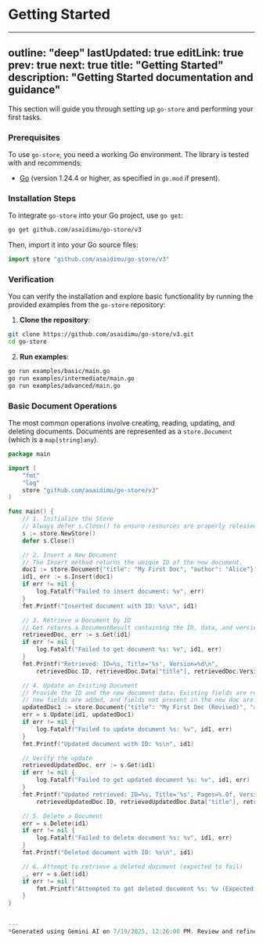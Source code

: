 # Getting Started

---
outline: "deep"
lastUpdated: true
editLink: true
prev: true
next: true
title: "Getting Started"
description: "Getting Started documentation and guidance"
---

This section will guide you through setting up `go-store` and performing your first tasks.

### Prerequisites

To use `go-store`, you need a working Go environment. The library is tested with and recommends:

*   [Go](https://go.dev/dl/) (version 1.24.4 or higher, as specified in `go.mod` if present).

### Installation Steps

To integrate `go-store` into your Go project, use `go get`:

```bash
go get github.com/asaidimu/go-store/v3
```

Then, import it into your Go source files:

```go
import store "github.com/asaidimu/go-store/v3"
```

### Verification

You can verify the installation and explore basic functionality by running the provided examples from the `go-store` repository:

1.  **Clone the repository**:

```bash
git clone https://github.com/asaidimu/go-store/v3.git
cd go-store
```

2.  **Run examples**:
```bash
go run examples/basic/main.go
go run examples/intermediate/main.go
go run examples/advanced/main.go
```

### Basic Document Operations

The most common operations involve creating, reading, updating, and deleting documents. Documents are represented as a `store.Document` (which is a `map[string]any`).

```go
package main

import (
	"fmt"
	"log"
	store "github.com/asaidimu/go-store/v3"
)

func main() {
	// 1. Initialize the Store
	// Always defer s.Close() to ensure resources are properly released.
	s := store.NewStore()
	defer s.Close()

	// 2. Insert a New Document
	// The Insert method returns the unique ID of the new document.
	doc1 := store.Document{"title": "My First Doc", "author": "Alice"}
	id1, err := s.Insert(doc1)
	if err != nil {
		log.Fatalf("Failed to insert document: %v", err)
	}
	fmt.Printf("Inserted document with ID: %s\n", id1)

	// 3. Retrieve a Document by ID
	// Get returns a DocumentResult containing the ID, data, and version.
	retrievedDoc, err := s.Get(id1)
	if err != nil {
		log.Fatalf("Failed to get document %s: %v", id1, err)
	}
	fmt.Printf("Retrieved: ID=%s, Title='%s', Version=%d\n",
		retrievedDoc.ID, retrievedDoc.Data["title"], retrievedDoc.Version)

	// 4. Update an Existing Document
	// Provide the ID and the new document data. Existing fields are replaced,
	// new fields are added, and fields not present in the new doc are removed.
	updatedDoc1 := store.Document{"title": "My First Doc (Revised)", "author": "Alice Smith", "pages": 150}
	err = s.Update(id1, updatedDoc1)
	if err != nil {
		log.Fatalf("Failed to update document %s: %v", id1, err)
	}
	fmt.Printf("Updated document with ID: %s\n", id1)

	// Verify the update
	retrievedUpdatedDoc, err := s.Get(id1)
	if err != nil {
		log.Fatalf("Failed to get updated document %s: %v", id1, err)
	}
	fmt.Printf("Updated retrieved: ID=%s, Title='%s', Pages=%.0f, Version=%d\n",
		retrievedUpdatedDoc.ID, retrievedUpdatedDoc.Data["title"], retrievedUpdatedDoc.Data["pages"], retrievedUpdatedDoc.Version)

	// 5. Delete a Document
	err = s.Delete(id1)
	if err != nil {
		log.Fatalf("Failed to delete document %s: %v", id1, err)
	}
	fmt.Printf("Deleted document with ID: %s\n", id1)

	// 6. Attempt to retrieve a deleted document (expected to fail)
	_, err = s.Get(id1)
	if err != nil {
		fmt.Printf("Attempted to get deleted document %s: %v (Expected error)\n", id1, err)
	}
}


---
*Generated using Gemini AI on 7/19/2025, 12:26:00 PM. Review and refine as needed.*